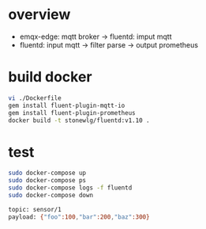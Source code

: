 # overview
- emqx-edge: mqtt broker -> fluentd: imput mqtt
- fluentd: input mqtt -> filter parse -> output prometheus

# build docker
```bash
vi ./Dockerfile
gem install fluent-plugin-mqtt-io
gem install fluent-plugin-prometheus
docker build -t stonewlg/fluentd:v1.10 .
```

# test
```sh
sudo docker-compose up
sudo docker-compose ps
sudo docker-compose logs -f fluentd
sudo docker-compose down

topic: sensor/1
payload: {"foo":100,"bar":200,"baz":300}
```